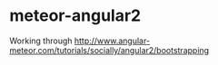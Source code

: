# meteor-angular2

Working through http://www.angular-meteor.com/tutorials/socially/angular2/bootstrapping

